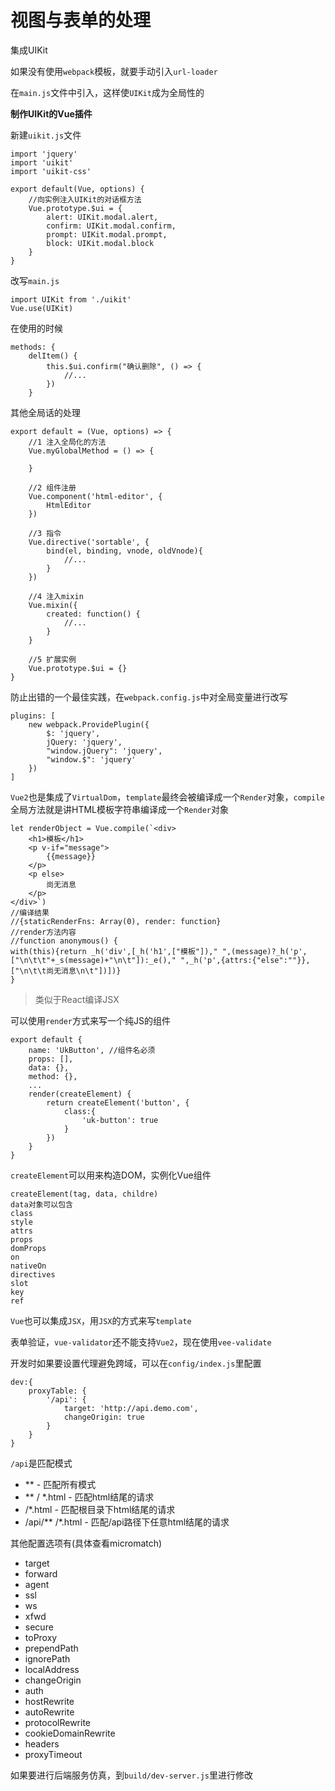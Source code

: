 # 视图与表单的处理

集成UIKit

如果没有使用`webpack`模板，就要手动引入`url-loader`

在`main.js`文件中引入，这样使`UIKit`成为全局性的

**制作UIKit的Vue插件**

新建`uikit.js`文件

```
import 'jquery'
import 'uikit'
import 'uikit-css'

export default(Vue, options) {
	//向实例注入UIKit的对话框方法
	Vue.prototype.$ui = {
		alert: UIKit.modal.alert,
		confirm: UIKit.modal.confirm,
		prompt: UIKit.modal.prompt,
		block: UIKit.modal.block
	}
}
```

改写`main.js`

```
import UIKit from './uikit'
Vue.use(UIKit)
```

在使用的时候

```
methods: {
	delItem() {
		this.$ui.confirm("确认删除", () => {
			//...
		})
	}
```

其他全局话的处理

```
export default = (Vue, options) => {
	//1 注入全局化的方法
	Vue.myGlobalMethod = () => {
	
	}
	
	//2 组件注册
	Vue.component('html-editor', {
		HtmlEditor
	})
	
	//3 指令
	Vue.directive('sortable', {
		bind(el, binding, vnode, oldVnode){
			//...
		}
	})
	
	//4 注入mixin
	Vue.mixin({
		created: function() {
			//...
		}
	}
	
	//5 扩展实例
	Vue.prototype.$ui = {}
}
```

防止出错的一个最佳实践，在`webpack.config.js`中对全局变量进行改写

```
plugins: [
	new webpack.ProvidePlugin({
		$: 'jquery',
		jQuery: 'jquery',
		"window.jQuery": 'jquery',
		"window.$": 'jquery'
	})
]
```

`Vue2`也是集成了`VirtualDom`，`template`最终会被编译成一个`Render`对象，`compile`全局方法就是讲HTML模板字符串编译成一个`Render`对象

```
let renderObject = Vue.compile(`<div>
	<h1>模板</h1>
	<p v-if="message">
		{{message}}
	</p>
	<p else>
		尚无消息
	</p>
</div>`)
//编译结果
//{staticRenderFns: Array(0), render: function}
//render方法内容
//function anonymous() {
with(this){return _h('div',[_h('h1',["模板"])," ",(message)?_h('p',["\n\t\t"+_s(message)+"\n\t"]):_e()," ",_h('p',{attrs:{"else":""}},["\n\t\t尚无消息\n\t"])])}
}
```
>类似于React编译JSX

可以使用`render`方式来写一个纯JS的组件

```
export default {
	name: 'UkButton', //组件名必须
	props: [],
	data: {},
	method: {},
	...
	render(createElement) {
		return createElement('button', {
			class:{
				'uk-button': true
			}
		})
	}
}
```

`createElement`可以用来构造DOM，实例化Vue组件

```
createElement(tag, data, childre)
data对象可以包含
class
style
attrs
props
domProps
on
nativeOn
directives
slot
key
ref
```

`Vue`也可以集成`JSX`，用`JSX`的方式来写`template`

表单验证，`vue-validator`还不能支持`Vue2`，现在使用`vee-validate`

开发时如果要设置代理避免跨域，可以在`config/index.js`里配置

```
dev:{
	proxyTable: {
		'/api': {
			target: 'http://api.demo.com',
			changeOrigin: true
		}
	}
}
```

`/api`是匹配模式

* ** - 匹配所有模式
* ** / *.html - 匹配html结尾的请求
* /*.html - 匹配根目录下html结尾的请求
* /api/** /*.html - 匹配/api路径下任意html结尾的请求

其他配置选项有(具体查看micromatch)
* target
* forward
* agent
* ssl
* ws
* xfwd
* secure
* toProxy
* prependPath
* ignorePath
* localAddress
* changeOrigin
* auth
* hostRewrite
* autoRewrite
* protocolRewrite
* cookieDomainRewrite
* headers
* proxyTimeout

如果要进行后端服务仿真，到`build/dev-server.js`里进行修改

